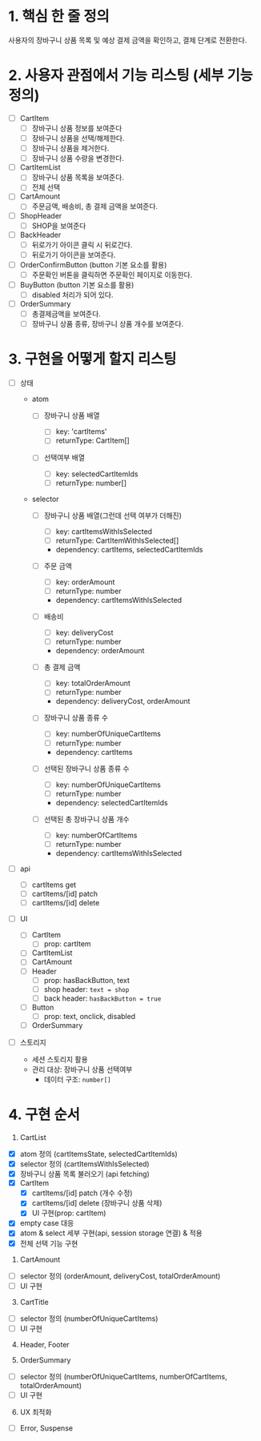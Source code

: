 # 1. 핵심 한 줄 정의

사용자의 장바구니 상품 목록 및 예상 결제 금액을 확인하고, 결제 단계로 전환한다.

# 2. 사용자 관점에서 기능 리스팅 (세부 기능 정의)

- [ ] CartItem
  - [ ] 장바구니 상품 정보를 보여준다
  - [ ] 장바구니 상품을 선택/해제한다.
  - [ ] 장바구니 상품을 제거한다.
  - [ ] 장바구니 상품 수량을 변경한다.
- [ ] CartItemList
  - [ ] 장바구니 상품 목록을 보여준다.
  - [ ] 전체 선택
- [ ] CartAmount
  - [ ] 주문금액, 배송비, 총 결제 금액을 보여준다.
- [ ] ShopHeader
  - [ ] SHOP을 보여준다
- [ ] BackHeader
  - [ ] 뒤로가기 아이콘 클릭 시 뒤로간다.
  - [ ] 뒤로가기 아이콘을 보여준다.
- [ ] OrderConfirmButton (button 기본 요소를 활용)
  - [ ] 주문확인 버톤을 클릭하면 주문확인 페이지로 이동한다.
- [ ] BuyButton (button 기본 요소를 활용)
  - [ ] disabled 처리가 되어 있다.
- [ ] OrderSummary
  - [ ] 총결제금액을 보여준다.
  - [ ] 장바구니 상품 종류, 장바구니 상품 개수를 보여준다.

# 3. 구현을 어떻게 할지 리스팅

- [ ] 상태

  - atom

    - [ ] 장바구니 상품 배열

      - [ ] key: 'cartItems'
      - [ ] returnType: CartItem[]

    - [ ] 선택여부 배열

      - [ ] key: selectedCartItemIds
      - [ ] returnType: number[]

  - selector

    - [ ] 장바구니 상품 배열(그런데 선택 여부가 더해진)

      - [ ] key: cartItemsWithIsSelected
      - [ ] returnType: CartItemWithIsSelected[]
      - dependency: cartItems, selectedCartItemIds

    - [ ] 주문 금액

      - [ ] key: orderAmount
      - [ ] returnType: number
      - dependency: cartItemsWithIsSelected

    - [ ] 배송비

      - [ ] key: deliveryCost
      - [ ] returnType: number
      - dependency: orderAmount

    - [ ] 총 결제 금액

      - [ ] key: totalOrderAmount
      - [ ] returnType: number
      - dependency: deliveryCost, orderAmount

    - [ ] 장바구니 상품 종류 수

      - [ ] key: numberOfUniqueCartItems
      - [ ] returnType: number
      - dependency: cartItems

    - [ ] 선택된 장바구니 상품 종류 수

      - [ ] key: numberOfUniqueCartItems
      - [ ] returnType: number
      - dependency: selectedCartItemIds

    - [ ] 선택된 총 장바구니 상품 개수

      - [ ] key: numberOfCartItems
      - [ ] returnType: number
      - dependency: cartItemsWithIsSelected

- [ ] api

  - [ ] cartItems get
  - [ ] cartItems/[id] patch
  - [ ] cartItems/[id] delete

- [ ] UI

  - [ ] CartItem
    - [ ] prop: cartItem
  - [ ] CartItemList
  - [ ] CartAmount
  - [ ] Header
    - [ ] prop: hasBackButton, text
    - [ ] shop header: `text = shop`
    - [ ] back header: `hasBackButton = true`
  - [ ] Button
    - [ ] prop: text, onclick, disabled
  - [ ] OrderSummary

- [ ] 스토리지
  - 세션 스토리지 활용
  - 관리 대상: 장바구니 상품 선택여부
    - 데이터 구조: `number[]`

# 4. 구현 순서

1. CartList

- [x] atom 정의 (cartItemsState, selectedCartItemIds)
- [x] selector 정의 (cartItemsWithIsSelected)
- [x] 장바구니 상품 목록 불러오기 (api fetching)
- [x] CartItem
  - [x] cartItems/[id] patch (개수 수정)
  - [x] cartItems/[id] delete (장바구니 상품 삭제)
  - [x] UI 구현(prop: cartItem)
- [x] empty case 대응
- [x] atom & select 세부 구현(api, session storage 연결) & 적용
- [x] 전체 선택 기능 구현

1. CartAmount

- [ ] selector 정의 (orderAmount, deliveryCost, totalOrderAmount)
- [ ] UI 구현

3. CartTitle

- [ ] selector 정의 (numberOfUniqueCartItems)
- [ ] UI 구현

4. Header, Footer

5. OrderSummary

- [ ] selector 정의 (numberOfUniqueCartItems, numberOfCartItems, totalOrderAmount)
- [ ] UI 구현

6. UX 최적화

- [ ] Error, Suspense
